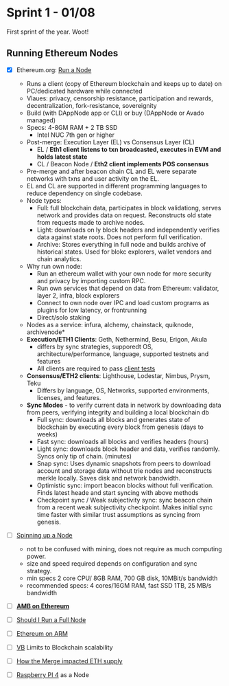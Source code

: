 # Sprint 1 - 01/08

First sprint of the year. Woot!

## Running Ethereum Nodes

- [x] Ethereum.org: [Run a Node](https://ethereum.org/en/run-a-node/)
   - Runs a client (copy of Ethereum blockchain and keeps up to date) on PC/dedicated hardware while connected
   - Vlaues: privacy, censorship resistance, participation and rewards, decentralization, fork-resistance, sovereignity
   - Build (with DAppNode app or CLI) or buy (DAppNode or Avado managed)
   - Specs: 4-8GM RAM + 2 TB SSD 
      + Intel NUC 7th gen or higher
   - Post-merge: Execution Layer (EL) vs Consensus Layer (CL)
      + EL / **Eth1 client  listens to txn broadcasted, executes in EVM and holds latest state**
      + CL / Beacon Node / **Eth2 client implements POS consensus**
   - Pre-merge and after beacon chain CL and EL were separate networks with txns and user activity on the EL. 
   - EL and CL are supported in different programming languages to reduce dependency on single codebase. 
   - Node types: 
      + Full: full blockchain data, participates in block validationg, serves network and provides data on request. Reconstructs old state from requests made to archive nodes. 
      + Light: downloads on ly block headers and independently verifies data against state roots. Does not perform full verification. 
      + Archive: Stores everything in full node and builds archive of historical states. Used for blokc explorers, wallet vendors and chain analytics. 
   - Why run own node:
      + Run an ethereum wallet with your own node for more security and privacy by importing custom RPC. 
      + Run own services that depend on data from Ethereum: validator, layer 2, infra, block explorers
      + Connect to own node over IPC and load custom programs as plugins for low latency, or frontrunning
      + Direct/solo staking
   - Nodes as a service: infura, alchemy, chainstack, quiknode, archivenode*
   - **Execution/ETH1 Clients**: Geth, Nethermind, Besu, Erigon, Akula 
      + differs by sync strategies, supporedt OS, architecture/performance,  language, supported testnets and features
      + All clients are required to pass [client tests](https://github.com/ethereum/tests)
   - **Consensus/ETH2 clients**: Lighthouse, Lodestar, Nimbus, Prysm, Teku
      + Differs by language, OS, Networks, supported environments, licenses, and features. 
   - **Sync Modes** - to verify current data in network by downloading data from peers, verifying integrity and building a local blockchain db
      + Full sync: downloads all blocks and generates state of blockchain by executing every block from genesis (days to weeks)
      + Fast sync: downloads all blocks and verifies headers (hours)
      + Light sync: downloads block header and data, verifies randomly. Syncs only tip of chain. (minutes)
      + Snap sync: Uses dynamic snapshots from peers to download account and storage data without trie nodes and reconstructs merkle locally. Saves disk and network bandwidth. 
      + Optimistic sync: import beacon blocks without full verification. Finds latest heade and start syncing with above methods
      + Checkpoint sync / Weak subjectivity sync: sync beacon chain from a recent weak subjectivity checkpoint. Makes initial sync time faster with similar trust assumptions as syncing from genesis.
- [ ] [Spinning up a Node](https://ethereum.org/en/developers/docs/nodes-and-clients/run-a-node/)
   - not to be confused with mining, does not require as much computing power. 
   - size and speed required depends on configuration and sync strategy. 
   - min specs 2 core CPU/ 8GB RAM, 700 GB disk, 10MBit/s bandwidth
   - recommended specs: 4 cores/16GM RAM, fast SSD 1TB, 25 MB/s bandwidth
- [ ] [**AMB on Ethereum**](https://docs.aws.amazon.com/managed-blockchain/latest/ethereum-dev/managed-blockchain-ethereum-overview.html)
- [ ] [Should I Run a Full Node](https://github.com/ethereumbook/ethereumbook/blob/develop/03clients.asciidoc#should-i-run-a-full-node)
- [ ] [Ethereum on ARM](https://ethereum-on-arm-documentation.readthedocs.io/en/latest/)
- [ ] [VB](https://vitalik.ca/general/2021/05/23/scaling.html) Limits to Blockchain scalability
- [ ] [How the Merge impacted ETH supply](https://ethereum.org/en/upgrades/merge/issuance/)
- [ ] [Raspberry PI 4](https://ethereum.org/en/developers/tutorials/run-node-raspberry-pi/) as a Node

